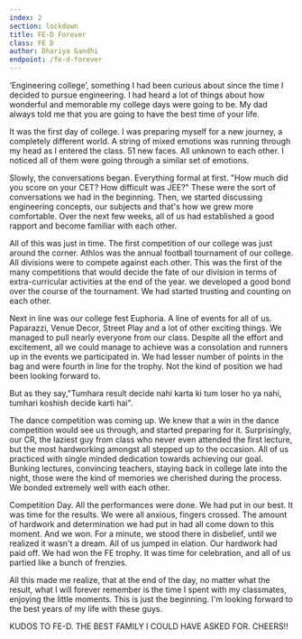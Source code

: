 ```yaml
---
index: 2
section: lockdown
title: FE-D Forever
class: FE D
author: Dhariya Gandhi
endpoint: /fe-d-forever
---
```


‘Engineering college’, something I had been curious about since the time I decided to pursue engineering. I had heard a lot of things about how wonderful and memorable my college days were going to be. My dad always told me that you are going to have the best time of your life.

It was the first day of college. I was preparing myself for a new journey, a completely different world. A string of mixed emotions was running through my head as I entered the class. 51 new faces. All unknown to each other. I noticed all of them were going through a similar set of emotions.

Slowly, the conversations began. Everything formal at first. "How much did you score on your CET? How difficult was JEE?" These were the sort of conversations we had in the beginning. Then, we started discussing engineering concepts, our subjects and that's how we grew more comfortable. Over the next few weeks, all of us had established a good rapport and become familiar with each other.

All of this was just in time. The first competition of our college was just around the corner. Athlos was the annual football tournament of our college. All divisions were to compete against each other. This was the first of the many competitions that would decide the fate of our division in terms of extra-curricular activities at the end of the year. we developed a good bond over the course of the tournament. We had started trusting and counting on each other.

Next in line was our college fest Euphoria. A line of events for all of us. Paparazzi, Venue Decor, Street Play and a lot of other exciting things. We managed to pull nearly everyone from our class. Despite all the effort and excitement, all we could manage to achieve was a consolation and runners up in the events we participated in. We had lesser number of points in the bag and were fourth in line for the trophy. Not the kind of position we had been looking forward to.

But as they say,"Tumhara result decide nahi karta ki tum loser ho ya nahi, tumhari koshish decide karti hai".

The dance competition was coming up. We knew that a win in the dance competition would see us through, and started preparing for it. Surprisingly, our CR, the laziest guy from class who never even attended the first lecture, but the most hardworking amongst all stepped up to the occasion. All of us practiced with single minded dedication towards achieving our goal. Bunking lectures, convincing teachers, staying back in college late into the night, those were the kind of memories we cherished during the process. We bonded extremely well with each other.

Competition Day. All the performances were done. We had put in our best. It was time for the results. We were all anxious, fingers crossed. The amount of hardwork and determination we had put in had all come down to this moment. And we won. For a minute, we stood there in disbelief, until we realized it wasn't a dream. All of us jumped in elation. Our hardwork had paid off. We had won the FE trophy. It was time for celebration, and all of us partied like a bunch of frenzies.

All this made me realize, that at the end of the day, no matter what the result, what I will forever remember is the time I spent with my classmates, enjoying the little moments. This is just the beginning. I'm looking forward to the best years of my life with these guys.

KUDOS TO FE-D. THE BEST FAMILY I COULD HAVE ASKED FOR. CHEERS!!
